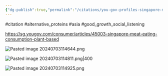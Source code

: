 ```yaml
---
{"dg-publish":true,"permalink":"/citations/you-gov-profiles-singapore-meat-reducers/","tags":["#citation","#alternative_proteins","#asia","#good_growth_social_listening"],"created":"2025-10-23T17:42:45.269+01:00","updated":"2025-10-23T18:06:08.831+01:00"}
---
```


#citation #alternative_proteins #asia #good_growth_social_listening 

https://sg.yougov.com/consumer/articles/45003-singapore-meat-eating-consumption-plant-based

![Pasted image 20240703114644.png](/img/user/Pasted%20image%2020240703114644.png)

![Pasted image 20240703114811.png|400](/img/user/Pasted%20image%2020240703114811.png)

![Pasted image 20240703114925.png](/img/user/Pasted%20image%2020240703114925.png)